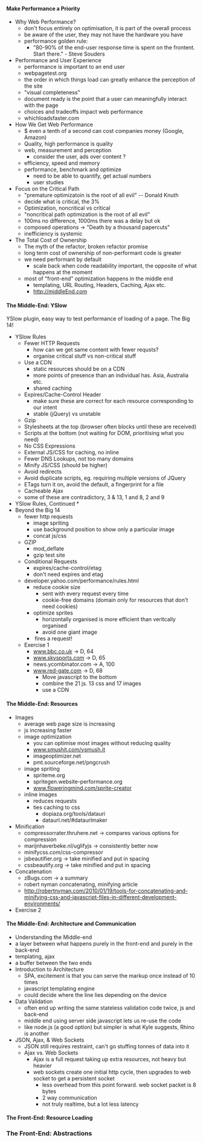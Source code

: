 #### Make Performance a Priority
* Why Web Performance?
  * don't focus entirely on optimisation, it is part of the overall process
  * be aware of the user, they may not have the hardware you have
  * performance golden rule:
    * "80-90% of the end-user response time is spent on the frontent. Start there." - Steve Souders
* Performance and User Experience
  * performance is important to an end user
  * webpagetest.org
  * the order in which things load can greatly enhance the perception of the site
  * "visual completeness"
  * document ready is the point that a user can meaningfully interact with the page
  * choices and tradeoffs impact web performance
  * whichloadsfaster.com
* How We Get Web Performance
  * $ even a tenth of a second can  cost companies money (Google, Amazon)
  * Quality, high performance is quality
  * web, measurement and perception
    * consider the user, ads over content ?
  * efficiency, speed and memory
  * performance, benchmark and optimize
    * need to be able to quantify, get actual numbers
    * user studies
* Focus on the Critical Path
  * "premature optimizatoin is the root of all evil" -- Donald Knuth
  * decide what is critical, the 3%
  * Optimization, noncritical vs critical
  * "noncritical path optimization is the root of all evil"
  * 100ms no difference, 1000ms there was a delay but ok
  * composed operations -> "Death by a thousand papercuts"
  * inefficiency is systemic
* The Total Cost of Ownership
  * The myth of the refactor, broken refactor promise
  * long term cost of ownership of non-performant code is greater
  * we need performant by default
    * scale back when code readability important, the opposite of what happens at the moment 
  * most of "front-end" optimization happens in the middle end
    * templating, URL Routing, Headers, Caching, Ajax etc.
    * http://middleEnd.com
  
#### The Middle-End: YSlow

YSlow plugin, easy way to test performance of loading of a page.
The Big 14!

* YSlow Rules
  * Fewer HTTP Requests
    * how can we get same content with fewer requsts?
    * organise critical stuff vs non-critical stuff
  * Use a CDN
    * static resources should be on a CDN
    * more points of presence than an individual has. Asia, Australia etc.
    * shared caching
  * Expires/Cache-Control Header
    * make sure these are correct for each resource corresponding to our intent
    * stable (jQuery) vs unstable
  * Gzip
  * Stylesheets at the top (browser often blocks until these are received)
  * Scripts at the bottom (not waiting for DOM, prioritising what you need)
  * No CSS Expressions
  * External JS/CSS for caching, no inline
  * Fewer DNS Lookups, not too many domains
  * Minify JS/CSS (should be higher)
  * Avoid redirects
  * Avoid duplicate scripts, eg. requiring multiple versions of JQuery
  * ETags turn it on, avoid the default, a fingerprint for a file
  * Cacheable Ajax
  * some of these are contradictory, 3 & 13, 1 and 8, 2 and 9
* YSlow Rules, Continued
  *  
* Beyond the Big 14
  * fewer http requests
    * image spriting
    * use background position to show only a particular image
    * concat js/css
  * GZIP
    * mod_deflate
    * gzip test site
  * Conditional Requests
    * expires/cache-control/etag
    * don't need expires and etag
  * developer.yahoo.com/performance/rules.html
    * reduce cookie size
      * sent with every request every time
      * cookie-free domains (domain only for resources that don't need cookies)
    * optimize sprites
      * horizontally organised is more efficient than veritcally organised
      * avoid one giant image
    * <img src=""> fires a request!
  * Exercise 1
    * www.bbc.co.uk -> D, 64 
    * www.skysports.com -> D, 65
    * news.ycombinator.com -> A, 100
    * www.red-gate.com -> D, 68
      * Move javascript to the bottom
      * combine the 21 js. 13 css and 17 images
      * use a CDN

#### The Middle-End: Resources
* Images
  *  average web page size is increasing
    * js increasing faster
  * image optimization 
    * you can optimise most images without reducing quality 
    * www.smushit.com/ysmush.it
    * imageoptimizer.net
    * pmt.sourceforge.net/pngcrush
  * image spriting
    * spriteme.org
    * spritegen.website-performance.org
    * www.floweringmind.com/sprite-creator
  * inline images
    * reduces requests
    * ties caching to css
      * dopiaza.org/tools/datauri
      * dataurl.net/#dataurlmaker
* Minification
  *  compressorrater.thruhere.net -> compares various options for compression
  *  marijnhaverbeke.nl/uglifyjs -> consistently better now
  *  minifycss.com/css-compressor
  *  jsbeautifier.org -> take minified and put in spacing
  *  cssbeautify.org -> take minified and put in spacing
*  Concatenation
   *   zBugs.com -> a summary
   *   robert nyman concatenating, minifying article
     * http://robertnyman.com/2010/01/19/tools-for-concatenating-and-minifying-css-and-javascript-files-in-different-development-environments/  
* Exercise 2

#### The Middle-End: Architecture and Communication
* Understanding the Middle-end
 * a layer between what happens purely in the front-end and purely in the back-end
 * templating, ajax
 * a buffer between the two ends
* Introduction to Architecture
  * SPA, excitement is that you can serve the markup once instead of 10 times
  * javascript templating engine
  * could decide where the line lies depending on the device
* Data Validation
  * often end up writing the same stateless validation code twice, js and back-end
  * middle end using server side javascript lets us re-use the code
  * like node.js (a good option)  but simpler is what Kyle suggests, Rhino is another
* JSON, Ajax, & Web Sockets
  * JSON still requires restraint, can't go stuffing tonnes of data into it
  * Ajax vs. Web Sockets
    * Ajax is a full request taking up extra resources, not heavy but heavier
    * web sockets create one initial http cycle, then upgrades to web socket to get a persistent socket
      * less overhead from this point forward. web socket packet is 8 bytes 
      * 2 way communication
      * not truly realtime, but a lot less latency

#### The Front-End: Resource Loading

### The Front-End: Abstractions
